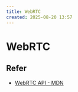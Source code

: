 ```yaml
---
title: WebRTC
created: 2025-08-20 13:57
---
```



<!-- markdownlint-disable MD025 -->

# WebRTC

## Refer

- [WebRTC API - MDN](https://developer.mozilla.org/zh-CN/docs/Web/API/WebRTC_API)
